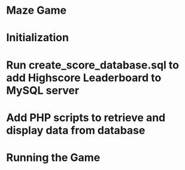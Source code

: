 # Maze Game
# 
# Initialization
# Run create_score_database.sql to add Highscore Leaderboard to MySQL server
# Add PHP scripts to retrieve and display data from database
#
# Running the Game
#
